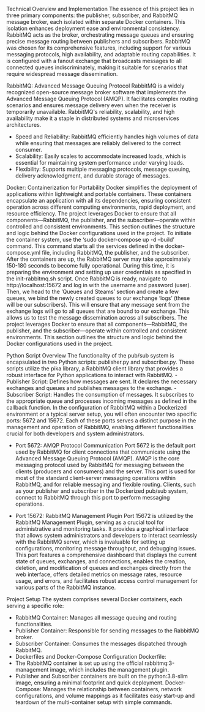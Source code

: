 
Technical Overview and Implementation
  The essence of this project lies in three primary components: the publisher, subscriber, and
RabbitMQ message broker, each isolated within separate Docker containers. This isolation enhances
deployment ease and environmental consistency. RabbitMQ acts as the broker, orchestrating message
queues and ensuring precise message routing between publishers and subscribers.
  RabbitMQ was chosen for its comprehensive features, including support for various messaging
protocols, high availability, and adaptable routing capabilities. It is configured with a fanout exchange
that broadcasts messages to all connected queues indiscriminately, making it suitable for scenarios that
require widespread message dissemination.

RabbitMQ: Advanced Message Queuing Protocol
  RabbitMQ is a widely recognized open-source message broker software that implements the
Advanced Message Queuing Protocol (AMQP). It facilitates complex routing scenarios and ensures
message delivery even when the receiver is temporarily unavailable. RabbitMQ's reliability, scalability,
and high availability make it a staple in distributed systems and microservices architectures.
- Speed and Reliability: RabbitMQ efficiently handles high volumes of data while ensuring that
messages are reliably delivered to the correct consumer.
- Scalability: Easily scales to accommodate increased loads, which is essential for maintaining
system performance under varying loads.
- Flexibility: Supports multiple messaging protocols, message queuing, delivery acknowledgment,
and durable storage of messages.

Docker: Containerization for Portability
  Docker simplifies the deployment of applications within lightweight and portable containers.
These containers encapsulate an application with all its dependencies, ensuring consistent operation
across different computing environments, rapid deployment, and resource efficiency.
  The project leverages Docker to ensure that all components—RabbitMQ, the publisher, and the
subscriber—operate within controlled and consistent environments. This section outlines the structure
and logic behind the Docker configurations used in the project.
  To initiate the container system, use the ‘sudo docker-compose up -d –build’ command. This
command starts all the services defined in the docker-compose.yml file, including RabbitMQ, the
publisher, and the subscriber. After the containers are up, the RabbitMQ server may take approximately
150-180 seconds to become fully operational. During this time, it is preparing the environment and
setting up user credentials as specified in the init-rabbitmq.sh script.
  Once RabbitMQ is ready, navigate to http://localhost:15672 and log in with the username and
password (user). Then, we head to the ‘Queues and Steams’ section and create a few queues, we bind
the newly created queues to our exchange ‘logs’ (these will be our subscribers). This will ensure that
any message sent from the exchange logs will go to all queues that are bound to our exchange. This
allows us to test the message dissemination across all subscribers.
  The project leverages Docker to ensure that all components—RabbitMQ, the publisher, and the
subscriber—operate within controlled and consistent environments. This section outlines the structure
and logic behind the Docker configurations used in the project.

Python Script Overview
  The functionality of the pub/sub system is encapsulated in two Python scripts: publisher.py and
subscriber.py. These scripts utilize the pika library, a RabbitMQ client library that provides a robust
interface for Python applications to interact with RabbitMQ.
    - Publisher Script: Defines how messages are sent. It declares the necessary exchanges
and queues and publishes messages to the exchange.
    - Subscriber Script: Handles the consumption of messages. It subscribes to the
appropriate queue and processes incoming messages as defined in the callback function.
  In the configuration of RabbitMQ within a Dockerized environment or a typical server setup,
you will often encounter two specific ports: 5672 and 15672. Each of these ports serves a distinct
purpose in the management and operation of RabbitMQ, enabling different functionalities crucial for
both developers and system administrators.

- Port 5672: AMQP Protocol Communication
  Port 5672 is the default port used by RabbitMQ for client connections that communicate using
the Advanced Message Queuing Protocol (AMQP). AMQP is the core messaging protocol used by
RabbitMQ for messaging between the clients (producers and consumers) and the server. This port is
used for most of the standard client-server messaging operations within RabbitMQ, and for reliable
messaging and flexible routing. Clients, such as your publisher and subscriber in the Dockerized pub/sub
system, connect to RabbitMQ through this port to perform messaging operations.

- Port 15672: RabbitMQ Management Plugin
  Port 15672 is utilized by the RabbitMQ Management Plugin, serving as a crucial tool for
administrative and monitoring tasks. It provides a graphical interface that allows system administrators
and developers to interact seamlessly with the RabbitMQ server, which is invaluable for setting up
configurations, monitoring message throughput, and debugging issues. This port features a
comprehensive dashboard that displays the current state of queues, exchanges, and connections,
enables the creation, deletion, and modification of queues and exchanges directly from the web
interface, offers detailed metrics on message rates, resource usage, and errors, and facilitates robust
access control management for various parts of the RabbitMQ instance.

Project Setup
The system comprises several Docker containers, each serving a specific role:
- RabbitMQ Container: Manages all message queuing and routing functionalities.
- Publisher Container: Responsible for sending messages to the RabbitMQ broker.
- Subscriber Container: Consumes the messages dispatched through RabbitMQ.
- Dockerfiles and Docker-Compose Configuration
Dockerfile:
- The RabbitMQ container is set up using the official rabbitmq:3-management image, which
includes the management plugin.
- Publisher and Subscriber containers are built on the python:3.8-slim image, ensuring a minimal
footprint and quick deployment.
Docker-Compose:
Manages the relationship between containers, network configurations, and volume mappings as
it facilitates easy start-up and teardown of the multi-container setup with simple commands.
